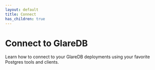 ```yaml
---
layout: default
title: Connect
has_children: true
---
```


# Connect to GlareDB

Learn how to connect to your GlareDB deployments using your favorite Postgres
tools and clients.
